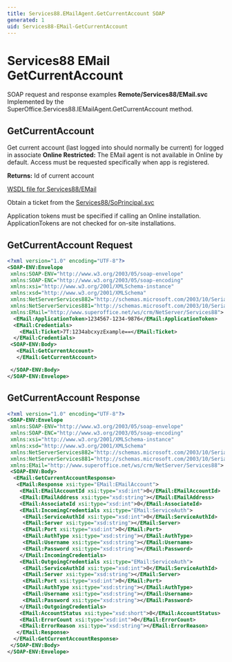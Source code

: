```yaml
---
title: Services88.EMailAgent.GetCurrentAccount SOAP
generated: 1
uid: Services88-EMail-GetCurrentAccount
---
```


# Services88 EMail GetCurrentAccount

SOAP request and response examples **Remote/Services88/EMail.svc**
Implemented by the <see cref="M:SuperOffice.Services88.IEMailAgent.GetCurrentAccount">SuperOffice.Services88.IEMailAgent.GetCurrentAccount</see> method.

## GetCurrentAccount

Get current account (last logged into should normally be current) for logged in associate
<para /><b>Online Restricted:</b> The EMail agent is not available in Online by default. Access must be requested specifically when app is registered.


**Returns:** Id of current account


[WSDL file for Services88/EMail](../Services88-EMail.md)

Obtain a ticket from the [Services88/SoPrincipal.svc](../SoPrincipal/index.md)

Application tokens must be specified if calling an Online installation. ApplicationTokens are not checked for on-site installations.

## GetCurrentAccount Request

```xml
<?xml version="1.0" encoding="UTF-8"?>
<SOAP-ENV:Envelope
 xmlns:SOAP-ENV="http://www.w3.org/2003/05/soap-envelope"
 xmlns:SOAP-ENC="http://www.w3.org/2003/05/soap-encoding"
 xmlns:xsi="http://www.w3.org/2001/XMLSchema-instance"
 xmlns:xsd="http://www.w3.org/2001/XMLSchema"
 xmlns:NetServerServices882="http://schemas.microsoft.com/2003/10/Serialization/Arrays"
 xmlns:NetServerServices881="http://schemas.microsoft.com/2003/10/Serialization/"
 xmlns:EMail="http://www.superoffice.net/ws/crm/NetServer/Services88">
  <EMail:ApplicationToken>1234567-1234-9876</EMail:ApplicationToken>
  <EMail:Credentials>
    <EMail:Ticket>7T:1234abcxyzExample==</EMail:Ticket>
  </EMail:Credentials>
 <SOAP-ENV:Body>
   <EMail:GetCurrentAccount>
   </EMail:GetCurrentAccount>

 </SOAP-ENV:Body>
</SOAP-ENV:Envelope>

```


## GetCurrentAccount Response

```xml
<?xml version="1.0" encoding="UTF-8"?>
<SOAP-ENV:Envelope
 xmlns:SOAP-ENV="http://www.w3.org/2003/05/soap-envelope"
 xmlns:SOAP-ENC="http://www.w3.org/2003/05/soap-encoding"
 xmlns:xsi="http://www.w3.org/2001/XMLSchema-instance"
 xmlns:xsd="http://www.w3.org/2001/XMLSchema"
 xmlns:NetServerServices882="http://schemas.microsoft.com/2003/10/Serialization/Arrays"
 xmlns:NetServerServices881="http://schemas.microsoft.com/2003/10/Serialization/"
 xmlns:EMail="http://www.superoffice.net/ws/crm/NetServer/Services88">
 <SOAP-ENV:Body>
  <EMail:GetCurrentAccountResponse>
   <EMail:Response xsi:type="EMail:EMailAccount">
    <EMail:EMailAccountId xsi:type="xsd:int">0</EMail:EMailAccountId>
    <EMail:EMailAddress xsi:type="xsd:string"></EMail:EMailAddress>
    <EMail:AssociateId xsi:type="xsd:int">0</EMail:AssociateId>
    <EMail:IncomingCredentials xsi:type="EMail:ServiceAuth">
     <EMail:ServiceAuthId xsi:type="xsd:int">0</EMail:ServiceAuthId>
     <EMail:Server xsi:type="xsd:string"></EMail:Server>
     <EMail:Port xsi:type="xsd:int">0</EMail:Port>
     <EMail:AuthType xsi:type="xsd:string"></EMail:AuthType>
     <EMail:Username xsi:type="xsd:string"></EMail:Username>
     <EMail:Password xsi:type="xsd:string"></EMail:Password>
    </EMail:IncomingCredentials>
    <EMail:OutgoingCredentials xsi:type="EMail:ServiceAuth">
     <EMail:ServiceAuthId xsi:type="xsd:int">0</EMail:ServiceAuthId>
     <EMail:Server xsi:type="xsd:string"></EMail:Server>
     <EMail:Port xsi:type="xsd:int">0</EMail:Port>
     <EMail:AuthType xsi:type="xsd:string"></EMail:AuthType>
     <EMail:Username xsi:type="xsd:string"></EMail:Username>
     <EMail:Password xsi:type="xsd:string"></EMail:Password>
    </EMail:OutgoingCredentials>
    <EMail:AccountStatus xsi:type="xsd:short">0</EMail:AccountStatus>
    <EMail:ErrorCount xsi:type="xsd:int">0</EMail:ErrorCount>
    <EMail:ErrorReason xsi:type="xsd:string"></EMail:ErrorReason>
   </EMail:Response>
  </EMail:GetCurrentAccountResponse>
 </SOAP-ENV:Body>
</SOAP-ENV:Envelope>

```

